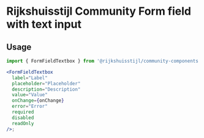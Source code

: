 # Rijkshuisstijl Community Form field with text input

## Usage

```jsx
import { FormFieldTextbox } from '@rijkshuisstijl/community-components';

<FormFieldTextbox
  label="Label"
  placeholder="Placeholder"
  description="Description"
  value="Value"
  onChange={onChange}
  error="Error"
  required
  disabled
  readOnly
/>;
```
